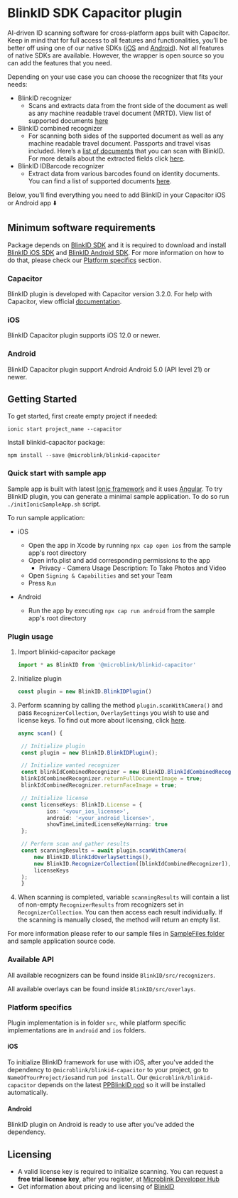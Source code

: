 # BlinkID SDK Capacitor plugin

AI-driven ID scanning software for cross-platform apps built with Capacitor. Keep in mind that for full access to all features and functionalities, you’ll be better off using one of our native SDKs ([iOS](https://github.com/BlinkID/blinkid-ios)
and [Android](https://github.com/BlinkID/blinkid-android)). Not all features of native SDKs are available. However, the wrapper is open source so you can add the features that you need.

Depending on your use case you can choose the recognizer that fits your needs:

- BlinkID recognizer
  - Scans and extracts data from the front side of the document as well as any machine readable travel document (MRTD). View list of supported documents [here](https://github.com/BlinkID/blinkid-capacitor/blob/master/documentation/BlinkIDRecognizer.md)
- BlinkID combined recognizer
  - For scanning both sides of the supported document as well as any machine readable travel document. Passports and travel visas included. Here’s a [list of documents](https://github.com/BlinkID/blinkid-capacitor/blob/master/documentation/BlinkIDRecognizer.md) that you can scan with BlinkID. For more details about the extracted fields click [here](https://github.com/BlinkID/blinkid-capacitor/blob/master/documentation/BlinkIDRecognizerResult.md).
- BlinkID IDBarcode recognizer
  - Extract data from various barcodes found on identity documents. You can find a list of supported documents [here](https://github.com/BlinkID/blinkid-capacitor/blob/master/documentation/IdBarcodeRecognizer.md).

Below, you'll find everything you need to add BlinkID in your Capacitor iOS or Android app ⬇️

## Minimum software requirements

Package depends on [BlinkID SDK](https://microblink.com/products/blinkid) and it is required to download and install [BlinkID iOS SDK](https://github.com/BlinkID/blinkid-ios) and [BlinkID Android SDK](https://github.com/BlinkID/blinkid-android). For more information on how to do that, please check our [Platform specifics](#platform-specifics) section.

### Capacitor

BlinkID plugin is developed with Capacitor version 3.2.0.
For help with Capacitor, view official [documentation](https://capacitorjs.com/docs).

### iOS

BlinkID Capacitor plugin supports iOS 12.0 or newer.

### Android

BlinkID Capacitor plugin support Android Android 5.0 (API level 21) or newer.

## Getting Started

To get started, first create empty project if needed:

```shell
ionic start project_name --capacitor
```

Install blinkid-capacitor package:

```shell
npm install --save @microblink/blinkid-capacitor
```

### Quick start with sample app

Sample app is built with latest [Ionic framework](https://ionicframework.com) and it uses [Angular](https://angular.io). To try BlinkID plugin, you can generate a minimal sample application. To do so run `./initIonicSampleApp.sh` script.

To run sample application:

- iOS

  - Open the app in Xcode by running `npx cap open ios` from the sample app's root directory
  - Open info.plist and add corresponding permissions to the app
    - Privacy - Camera Usage Description: To Take Photos and Video
  - Open `Signing & Capabilities` and set your Team
  - Press `Run`

- Android
  - Run the app by executing `npx cap run android` from the sample app's root directory

### Plugin usage

1. Import blinkid-capacitor package

   ```typescript
   import * as BlinkID from '@microblink/blinkid-capacitor'
   ```

2. Initialize plugin

   ```typescript
   const plugin = new BlinkID.BlinkIDPlugin()
   ```

3. Perform scanning by calling the method `plugin.scanWithCamera()` and pass `RecognizerCollection`, `OverlaySettings` you wish to use and license keys. To find out more about licensing, click
   [here](#licensing).

   ```typescript
   async scan() {

   	// Initialize plugin
   	const plugin = new BlinkID.BlinkIDPlugin();

   	// Initialize wanted recognizer
   	const blinkIdCombinedRecognizer = new BlinkID.BlinkIdCombinedRecognizer();
   	blinkIdCombinedRecognizer.returnFullDocumentImage = true;
   	blinkIdCombinedRecognizer.returnFaceImage = true;

   	// Initialize license
   	const licenseKeys: BlinkID.License = {
    		ios: '<your_ios_license>',
    		android: '<your_android_license>',
    		showTimeLimitedLicenseKeyWarning: true
   	};

   	// Perform scan and gather results
   	const scanningResults = await plugin.scanWithCamera(
   		new BlinkID.BlinkIdOverlaySettings(),
   		new BlinkID.RecognizerCollection([blinkIdCombinedRecognizer]),
   		licenseKeys
   	);
   	}
   ```

4. When scanning is completed, variable `scanningResults` will contain a list of non-empty `RecognizerResults` from recognizers set in `RecognizerCollection`. You can then access each result individually. If the scanning is manually closed, the method will return an empty list.

For more information please refer to our sample files in [SampleFiles folder](https://github.com/BlinkID/blinkid-capacitor/tree/master/SampleFiles) and sample application source code.

### Available API

All available recognizers can be found inside `BlinkID/src/recognizers`.

All available overlays can be found inside `BlinkID/src/overlays`.

### Platform specifics

Plugin implementation is in folder `src`, while platform specific implementations are in `android` and `ios` folders.

#### iOS

To initialize BlinkID framework for use with iOS, after you've added the dependency to `@microblink/blinkid-capacitor` to your project, go to `NameOfYourProject/ios`and run `pod install`.
Our `@microblink/blinkid-capacitor` depends on the latest [PPBlinkID pod](https://cocoapods.org/pods/PPBlinkID) so it will be installed automatically.

#### Android

BlinkID plugin on Android is ready to use after you've added the dependency.

## Licensing

- A valid license key is required to initialize scanning. You can request a **free trial license key**, after you register, at [Microblink Developer Hub](https://account.microblink.com/signin)
- Get information about pricing and licensing of [BlinkID](https://microblink.com/blinkid)
